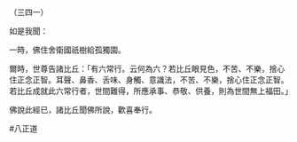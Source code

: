（三四一）

如是我聞：

一時，佛住舍衛國祇樹給孤獨園。

爾時，世尊告諸比丘：「有六常行。云何為六？若比丘眼見色，不苦、不樂，捨心住正念正智。耳聲、鼻香、舌味、身觸、意識法，不苦、不樂，捨心住正念正智。若比丘成就此六常行者，世間難得，所應承事、恭敬、供養，則為世間無上福田。」

佛說此經已，諸比丘聞佛所說，歡喜奉行。



#八正道
